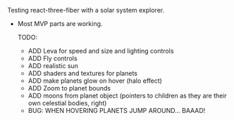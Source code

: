 Testing react-three-fiber with a solar system explorer.

- Most MVP parts are working.


  TODO:
  - ADD Leva for speed and size and lighting controls
  - ADD Fly controls
  - ADD realistic sun
  - ADD shaders and textures for planets
  - ADD make planets glow on hover (halo effect)
  - ADD Zoom to planet bounds
  - ADD moons from planet object (pointers to children as they are their own celestial bodies, right)
  - BUG: WHEN HOVERING PLANETS JUMP AROUND... BAAAD!
